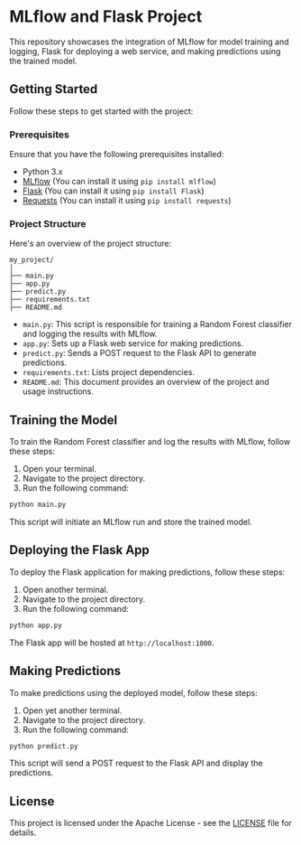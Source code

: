 # MLflow and Flask Project

This repository showcases the integration of MLflow for model training and logging, Flask for deploying a web service, and making predictions using the trained model.

## Getting Started

Follow these steps to get started with the project:

### Prerequisites

Ensure that you have the following prerequisites installed:

- Python 3.x
- [MLflow](https://mlflow.org/) (You can install it using `pip install mlflow`)
- [Flask](https://flask.palletsprojects.com/) (You can install it using `pip install Flask`)
- [Requests](https://pypi.org/project/requests/) (You can install it using `pip install requests`)

### Project Structure

Here's an overview of the project structure:

```
my_project/
│
├── main.py
├── app.py
├── predict.py
├── requirements.txt
├── README.md
```

- `main.py`: This script is responsible for training a Random Forest classifier and logging the results with MLflow.
- `app.py`: Sets up a Flask web service for making predictions.
- `predict.py`: Sends a POST request to the Flask API to generate predictions.
- `requirements.txt`: Lists project dependencies.
- `README.md`: This document provides an overview of the project and usage instructions.

## Training the Model

To train the Random Forest classifier and log the results with MLflow, follow these steps:

1. Open your terminal.
2. Navigate to the project directory.
3. Run the following command:

```bash
python main.py
```

This script will initiate an MLflow run and store the trained model.

## Deploying the Flask App

To deploy the Flask application for making predictions, follow these steps:

1. Open another terminal.
2. Navigate to the project directory.
3. Run the following command:

```bash
python app.py
```

The Flask app will be hosted at `http://localhost:1000`.

## Making Predictions

To make predictions using the deployed model, follow these steps:

1. Open yet another terminal.
2. Navigate to the project directory.
3. Run the following command:

```bash
python predict.py
```

This script will send a POST request to the Flask API and display the predictions.

## License

This project is licensed under the Apache License - see the [LICENSE](LICENSE) file for details.
